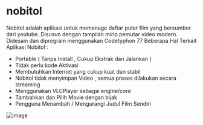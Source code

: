 # nobitol

Nobitol adalah aplikasi untuk memanage daftar putar film yang bersumber dari youtube. Disusun dengan tampilan mirip pemutar video modern. Didesain dan diprogram menggunakan Codetyphon 77
Beberapa Hal Terkait Aplikasi Nobitol :

- Portable ( Tanpa Install , Cukup Ekstrak dan Jalankan )
- Tidak perlu kode Aktivasi
- Membutuhkan Internet yang cukup kuat dan stabil
- Nobitol tidak menyimpan Video , semua proses dilakukan secara streaming
- Menggunakan VLCPlayer sebagai engine/core
- Tambahkan dan Pilih Movie dengan bijak
- Pengguna Menambah / Mengurangi Judul Film Sendiri

![image](https://user-images.githubusercontent.com/105490265/170231238-ec29bf4e-7eb8-43cd-826f-5fa6e3b478b6.png)

